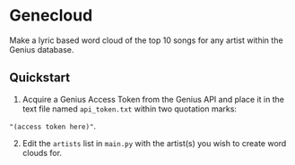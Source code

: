 # Genecloud

Make a lyric based word cloud of the top 10 songs for any artist within the Genius database.

## Quickstart

1. Acquire a Genius Access Token from the Genius API and place it in the text file named `api_token.txt` within two quotation marks:

`"(access token here)"`.

2. Edit the `artists` list in `main.py` with the artist(s) you wish to create word clouds for.
